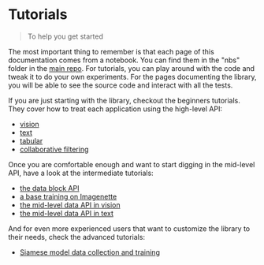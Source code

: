 # Tutorials
> To help you get started


The most important thing to remember is that each page of this documentation comes from a notebook. You can find them in the "nbs" folder in the [main repo](https://github.com/fastai/fastai/tree/master/nbs). For tutorials, you can play around with the code and tweak it to do your own experiments. For the pages documenting the library, you will be able to see the source code and interact with all the tests.

If you are just starting with the library, checkout the beginners tutorials. They cover how to treat each application using the high-level API:

- [vision](http://docs.fast.ai/tutorial.vision)
- [text](http://docs.fast.ai/tutorial.text)
- [tabular](http://docs.fast.ai/tutorial.tabular)
- [collaborative filtering](http://docs.fast.ai/tutorial.collab)

Once you are comfortable enough and want to start digging in the mid-level API, have a look at the intermediate tutorials:

- [the data block API](http://docs.fast.ai/tutorial.datablock)
- [a base training on Imagenette](http://docs.fast.ai/tutorial.imagenette)
- [the mid-level data API in vision](http://docs.fast.ai/tutorial.pets)
- [the mid-level data API in text](http://docs.fast.ai/tutorial.wikitext)

And for even more experienced users that want to customize the library to their needs, check the advanced tutorials:

- [Siamese model data collection and training](http://docs.fast.ai/tutorial.siamese)
